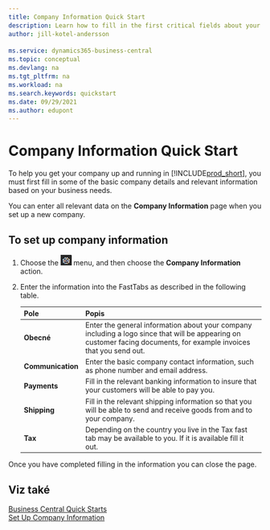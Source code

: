 ```yaml
---
title: Company Information Quick Start
description: Learn how to fill in the first critical fields about your company in Business Central by reading this Quick Start article.
author: jill-kotel-andersson

ms.service: dynamics365-business-central
ms.topic: conceptual
ms.devlang: na
ms.tgt_pltfrm: na
ms.workload: na
ms.search.keywords: quickstart
ms.date: 09/29/2021
ms.author: edupont
---
```


# Company Information Quick Start

To help you get your company up and running in [!INCLUDE[prod_short](includes/prod_short.md)], you must first fill in some of the basic company details and relevant information based on your business needs.

You can enter all relevant data on the **Company Information** page when you set up a new company.

## To set up company information

1. Choose the ![Sprocket icon to open the Settings menu.](media/ui-experience/settings_icon_small.png) menu, and then choose the **Company Information** action.
2. Enter the information into the FastTabs as described in the following table.

   | Pole | Popis |
   |-------------|---------------------------------------|  
   | **Obecné** | Enter the general information about your company including a logo since that will be appearing on customer facing documents, for example invoices that you send out. |
   | **Communication** | Enter the basic company contact information, such as phone number and email address. |
   | **Payments** | Fill in the relevant banking information to insure that your customers will be able to pay you. |
   | **Shipping** | Fill in the relevant shipping information so that you will be able to send and receive goods from and to your company. |
   | **Tax** | Depending on the country you live in the Tax fast tab may be available to you. If it is available fill it out. |

Once you have completed filling in the information you can close the page.

## Viz také

[Business Central Quick Starts](quick-start-business-central.md)  
[Set Up Company Information](LocalFunctionality/Italy/how-to-set-up-company-information.md)
